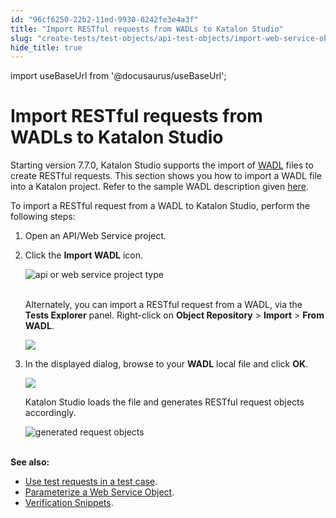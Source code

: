 ```yaml
---
id: "96cf6250-22b2-11ed-9930-0242fe3e4a3f"
title: "Import RESTful requests from WADLs to Katalon Studio"
slug: "create-tests/test-objects/api-test-objects/import-web-service-objects/import-restful-requests-from-wadls-to-katalon-studio"
hide_title: true
---
```

import useBaseUrl from '@docusaurus/useBaseUrl';


# <a id="id" class="anchor_top_offset"/><a id="ariaid-title1" class="anchor_top_offset"/>Import RESTful requests from WADLs to <span xmlns="http://www.w3.org/1999/xhtml" className="ph">Katalon Studio</span> 

<p xmlns="http://www.w3.org/1999/xhtml" className="p">Starting version 7.7.0, Katalon Studio supports the import of <a className="xref j-external-link" href="https://www.w3.org/Submission/2009/03/" target="_blank">WADL</a> files to create RESTful requests. This section shows you how to import a WADL file into a Katalon project. Refer to the sample WADL description given <a className="xref j-external-link" href="https://www.w3.org/Submission/wadl/#x3-40001.3" target="_blank">here</a>.</p> 
<p xmlns="http://www.w3.org/1999/xhtml" className="p">To import a RESTful request from a WADL to Katalon Studio, perform the following steps:</p> 
<ol xmlns="http://www.w3.org/1999/xhtml" className="ol"><li className="li"><p className="p">Open an API/Web Service project.</p></li><li className="li"><p className="p">Click the <strong className="ph b">Import WADL</strong> icon.</p><p className="p"><img className="image" src={useBaseUrl("https://github.com/katalon-studio/docs-images/raw/master/katalon-studio/docs/import-wadl/icon.png")} width={400} alt="api or web service project type" /><br /><br /></p><p className="p">Alternately, you can import a RESTful request from a WADL, via the <strong className="ph b">Tests Explorer</strong> panel. Right-click on <strong className="ph b">Object Repository</strong> &gt; <strong className="ph b">Import</strong> &gt; <strong className="ph b">From WADL</strong>.</p><p className="p"><img className="image" width={600} src={useBaseUrl("/6828dce0-34ca-11ed-9930-0242fe3e4a3f.png")} /></p></li><li className="li"><p className="p">In the displayed dialog, browse to your <strong className="ph b">WADL</strong> local file and click <strong className="ph b">OK</strong>.</p><p className="p"><img className="image" width={600} src={useBaseUrl("/0dd7b800-34cb-11ed-9930-0242fe3e4a3f.png")} /></p><p className="p">Katalon Studio loads the file and generates RESTful request objects accordingly.</p><p className="p"><img className="image" src={useBaseUrl("https://github.com/katalon-studio/docs-images/raw/master/katalon-studio/docs/import-wadl/imported.png")} width={400} alt="generated request objects" /><br /><br /></p></li></ol> 
<p xmlns="http://www.w3.org/1999/xhtml" className="p"><strong className="ph b">See also:</strong></p> 
<ul xmlns="http://www.w3.org/1999/xhtml" className="ul"><li className="li"> <a className="xref" href="/create-tests/create-test-cases/using-web-services-in-a-test-case-in-katalon-studio">Use test requests in a test case</a>.</li><li className="li"> <a className="xref" href="/create-tests/test-objects/api-test-objects/rest-request/parameterize-a-web-service-object-in-katalon-studio">Parameterize a Web Service Object</a>.</li><li className="li"> <a className="xref" href="/create-tests/test-objects/api-test-objects/verification-snippets-in-katalon-studio">Verification Snippets</a>.</li></ul> 
